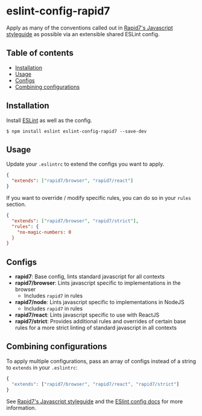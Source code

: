 # eslint-config-rapid7

Apply as many of the conventions called out in [Rapid7's Javascript styleguide](https://github.com/rapid7/javascript-style-guide) as possible via an extensible shared ESLint config.

## Table of contents

- [Installation](#installation)
- [Usage](#usage)
- [Configs](#configs)
- [Combining configurations](#combining-configurations)

## Installation

Install [ESLint](https://www.github.com/eslint/eslint) as well as the config.

```
$ npm install eslint eslint-config-rapid7 --save-dev
```

## Usage

Update your `.eslintrc` to extend the configs you want to apply.

```json
{
  "extends": ["rapid7/browser", "rapid7/react"]
}
```

If you want to override / modify specific rules, you can do so in your `rules` section.

```json
{
  "extends": ["rapid7/browser", "rapid7/strict"],
  "rules": {
    "no-magic-numbers: 0
  }
}
```

## Configs

- **rapid7**: Base config, lints standard javascript for all contexts
- **rapid7/browser**: Lints javascript specific to implementations in the browser
  - Includes `rapid7` in rules
- **rapid7/node**: Lints javascript specific to implementations in NodeJS
  - Includes `rapid7` in rules
- **rapid7/react**: Lints javascript specific to use with ReactJS
- **rapid7/strict**: Provides additional rules and overrides of certain base rules for a more strict linting of standard javascript in all contexts

## Combining configurations

To apply multiple configurations, pass an array of configs instead of a string to `extends` in your `.eslintrc`:

```javascript
{
  "extends": ["rapid7/browser", "rapid7/react", "rapid7/strict"]
}
```

See [Rapid7's Javascript styleguide](https://github.com/rapid7/javascript-style-guide) and
the [ESlint config docs](http://eslint.org/docs/user-guide/configuring#extending-configuration-files)
for more information.
